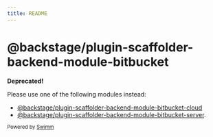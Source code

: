 ```yaml
---
title: README
---
```

# @backstage/plugin-scaffolder-backend-module-bitbucket

**Deprecated!**

Please use one of the following modules instead:

- [@backstage/plugin-scaffolder-backend-module-bitbucket-cloud](https://www.npmjs.com/package/@backstage/plugin-scaffolder-backend-module-bitbucket-cloud)
- [@backstage/plugin-scaffolder-backend-module-bitbucket-server](https://www.npmjs.com/package/@backstage/plugin-scaffolder-backend-module-bitbucket-server).

<SwmMeta version="3.0.0"><sup>Powered by [Swimm](https://app.swimm.io/)</sup></SwmMeta>
